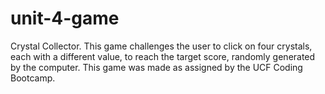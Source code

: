 # unit-4-game
Crystal Collector. This game challenges the user to click on four crystals, each with a different value, to reach the target score, randomly generated by the computer. This game was made as assigned by the UCF Coding Bootcamp.
